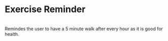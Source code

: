 <h1>Exercise Reminder</h1>
<br>
Remindes the user to have a 5 minute walk after every hour as it is good for health.
